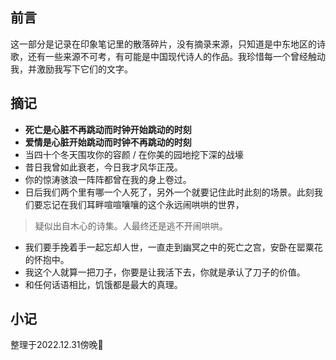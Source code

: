 ## 前言

这一部分是记录在印象笔记里的散落碎片，没有摘录来源，只知道是中东地区的诗歌，还有一些来源不可考，有可能是中国现代诗人的作品。我珍惜每一个曾经触动我，并激励我写下它们的文字。


## 摘记

- **死亡是心脏不再跳动而时钟开始跳动的时刻**
- **爱情是心脏开始跳动而时钟不再跳动的时刻**
- 当四十个冬天围攻你的容颜 / 在你美的园地挖下深的战壕
- 昔日我曾如此衰老，今日我才风华正茂。
- 你的惊涛骇浪一阵阵都曾在我的身上卷过。
- 日后我们两个里有哪一个人死了，另外一个就要记住此时此刻的场景。此刻我们要忘记在我们耳畔喧喧嚷嚷的这个永远闹哄哄的世界，
> 疑似出自木心的诗集。人最终还是逃不开闹哄哄。
- 我们要手挽着手一起忘却人世，一直走到幽冥之中的死亡之宫，安卧在罂粟花的怀抱中。
- 我这个人就算一把刀子，你要是让我活下去，你就是承认了刀子的价值。
- 和任何话语相比，饥饿都是最大的真理。


## 小记

整理于2022.12.31傍晚🌆

